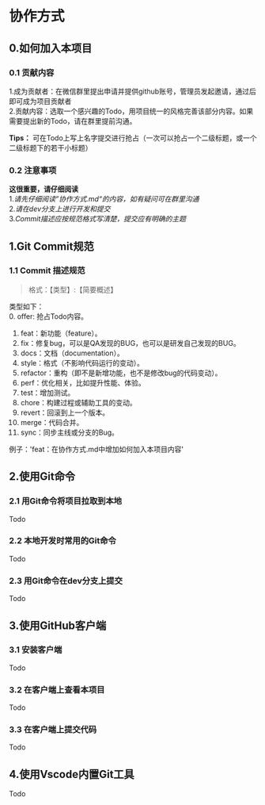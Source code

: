 # 协作方式

## 0.如何加入本项目
### 0.1 贡献内容
1.成为贡献者：在微信群里提出申请并提供github账号，管理员发起邀请，通过后即可成为项目贡献者  
2.贡献内容：选取一个感兴趣的Todo，用项目统一的风格完善该部分内容。如果需要提出新的Todo，请在群里提前沟通。  
  
**Tips：** 可在Todo上写上名字提交进行抢占（一次可以抢占一个二级标题，或一个二级标题下的若干小标题）  


### 0.2 注意事项
**这很重要，请仔细阅读**  
1._请先仔细阅读”协作方式.md“的内容，如有疑问可在群里沟通_  
2._请在dev分支上进行开发和提交_  
3._Commit描述应按规范格式写清楚，提交应有明确的主题_  
  
  
## 1.Git Commit规范

### 1.1 Commit 描述规范
>格式：【类型】:【简要概述】

类型如下：  
0. offer: 抢占Todo内容。
1. feat：新功能（feature）。
2. fix：修复bug，可以是QA发现的BUG，也可以是研发自己发现的BUG。
3. docs：文档（documentation）。
4. style：格式（不影响代码运行的变动）。
5. refactor：重构（即不是新增功能，也不是修改bug的代码变动）。
6. perf：优化相关，比如提升性能、体验。
7. test：增加测试。
8. chore：构建过程或辅助工具的变动。
9. revert：回滚到上一个版本。
10. merge：代码合并。
11. sync：同步主线或分支的Bug。


例子：'feat：在协作方式.md中增加如何加入本项目内容'  


## 2.使用Git命令
### 2.1 用Git命令将项目拉取到本地
Todo  


### 2.2 本地开发时常用的Git命令
Todo  

### 2.3 用Git命令在dev分支上提交
Todo  



## 3.使用GitHub客户端
### 3.1 安装客户端
Todo  

### 3.2 在客户端上查看本项目
Todo  

### 3.3 在客户端上提交代码
Todo  



## 4.使用Vscode内置Git工具
Todo  

